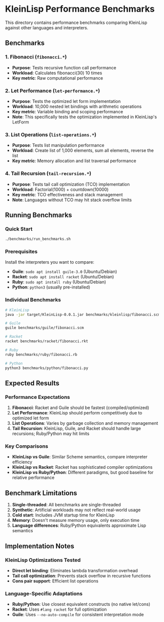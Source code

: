 # KleinLisp Performance Benchmarks

This directory contains performance benchmarks comparing KleinLisp against other languages and interpreters.

## Benchmarks

### 1. Fibonacci (`fibonacci.*`)
- **Purpose**: Tests recursive function call performance
- **Workload**: Calculates fibonacci(30) 10 times
- **Key metric**: Raw computational performance

### 2. Let Performance (`let-performance.*`)
- **Purpose**: Tests the optimized let form implementation
- **Workload**: 10,000 nested let bindings with arithmetic operations
- **Key metric**: Variable binding and scoping performance
- **Note**: This specifically tests the optimization implemented in KleinLisp's LetForm

### 3. List Operations (`list-operations.*`)
- **Purpose**: Tests list manipulation performance
- **Workload**: Create list of 1,000 elements, sum all elements, reverse the list
- **Key metric**: Memory allocation and list traversal performance

### 4. Tail Recursion (`tail-recursion.*`)
- **Purpose**: Tests tail call optimization (TCO) implementation
- **Workload**: Factorial(1000) + countdown(10000)
- **Key metric**: TCO effectiveness and stack management
- **Note**: Languages without TCO may hit stack overflow limits

## Running Benchmarks

### Quick Start
```bash
./benchmarks/run_benchmarks.sh
```

### Prerequisites
Install the interpreters you want to compare:
- **Guile**: `sudo apt install guile-3.0` (Ubuntu/Debian)
- **Racket**: `sudo apt install racket` (Ubuntu/Debian)
- **Ruby**: `sudo apt install ruby` (Ubuntu/Debian)  
- **Python**: `python3` (usually pre-installed)

### Individual Benchmarks
```bash
# KleinLisp
java -jar target/KleinLisp-0.0.1.jar benchmarks/kleinlisp/fibonacci.scm

# Guile
guile benchmarks/guile/fibonacci.scm

# Racket
racket benchmarks/racket/fibonacci.rkt

# Ruby
ruby benchmarks/ruby/fibonacci.rb

# Python
python3 benchmarks/python/fibonacci.py
```

## Expected Results

### Performance Expectations
1. **Fibonacci**: Racket and Guile should be fastest (compiled/optimized)
2. **Let Performance**: KleinLisp should perform competitively due to optimized let form
3. **List Operations**: Varies by garbage collection and memory management
4. **Tail Recursion**: KleinLisp, Guile, and Racket should handle large recursions; Ruby/Python may hit limits

### Key Comparisons
- **KleinLisp vs Guile**: Similar Scheme semantics, compare interpreter efficiency
- **KleinLisp vs Racket**: Racket has sophisticated compiler optimizations
- **KleinLisp vs Ruby/Python**: Different paradigms, but good baseline for relative performance

## Benchmark Limitations

1. **Single-threaded**: All benchmarks are single-threaded
2. **Synthetic**: Artificial workloads may not reflect real-world usage
3. **Cold start**: Includes JVM startup time for KleinLisp
4. **Memory**: Doesn't measure memory usage, only execution time
5. **Language differences**: Ruby/Python equivalents approximate Lisp semantics

## Implementation Notes

### KleinLisp Optimizations Tested
- **Direct let binding**: Eliminates lambda transformation overhead
- **Tail call optimization**: Prevents stack overflow in recursive functions
- **Cons pair support**: Efficient list operations

### Language-Specific Adaptations
- **Ruby/Python**: Use closest equivalent constructs (no native let/cons)
- **Racket**: Uses `#lang racket` for full optimization
- **Guile**: Uses `--no-auto-compile` for consistent interpretation mode